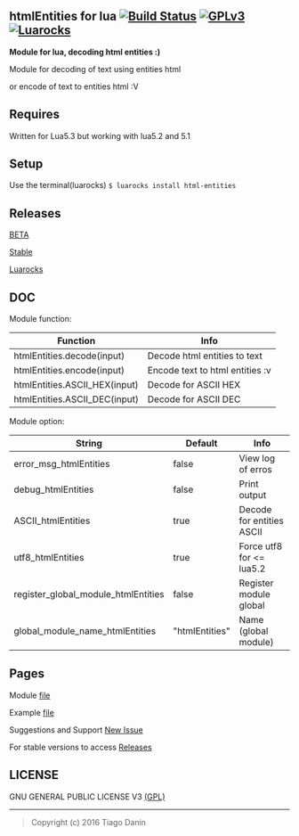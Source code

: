 ## htmlEntities for lua  [![Build Status](https://travis-ci.org/TiagoDanin/htmlEntities-for-lua.svg?branch=master)](https://travis-ci.org/TiagoDanin/htmlEntities-for-lua) [![GPLv3](https://img.shields.io/aur/license/yaourt.svg?maxAge=2592000)](https://github.com/TiagoDanin/htmlEntities-for-lua/blob/master/LICENSE) [![Luarocks](https://img.shields.io/badge/Luarocks-html--entities-yellow.svg)](http://luarocks.org/modules/tiagodanin/html-entities)
**Module for lua, decoding html entities :)**

Module for decoding of text using entities html

or encode of text to entities html :V


## Requires
Written for Lua5.3 but working with lua5.2 and 5.1

## Setup
Use the terminal(luarocks) `$ luarocks install html-entities`

## Releases
[BETA](https://github.com/TiagoDanin/htmlEntities-for-lua/tree/master)

[Stable](https://github.com/TiagoDanin/htmlEntities-for-lua/releases)

[Luarocks](http://luarocks.org/modules/tiagodanin/html-entities)


## DOC
Module function:

Function                      |                            Info |
------------------------------|---------------------------------|
htmlEntities.decode(input)    | Decode html entities to text
htmlEntities.encode(input)    | Encode text to html entities :v
htmlEntities.ASCII_HEX(input) | Decode for ASCII HEX
htmlEntities.ASCII_DEC(input) | Decode for ASCII DEC

Module option:

String                              | Default        | Info                     |
------------------------------------|----------------|--------------------------|
error_msg_htmlEntities              | false          | View log of erros
debug_htmlEntities                  | false          | Print output
ASCII_htmlEntities                  | true           | Decode for entities ASCII
utf8_htmlEntities                   | true           | Force utf8 for <= lua5.2
register_global_module_htmlEntities | false          | Register module global
global_module_name_htmlEntities     | "htmlEntities" | Name (global module)


## Pages
Module [file](https://github.com/TiagoDanin/htmlEntities-for-lua/blob/master/src/htmlEntities.lua)

Example [file](https://github.com/TiagoDanin/htmlEntities-for-lua/blob/master/example/example.lua)

Suggestions and Support [New Issue](https://github.com/TiagoDanin/htmlEntities-for-lua/issues/new)

For stable versions to access [Releases](https://github.com/TiagoDanin/htmlEntities-for-lua/releases)


## LICENSE
GNU GENERAL PUBLIC LICENSE V3 [(GPL)](https://github.com/TiagoDanin/htmlEntities-for-lua/blob/master/LICENSE)

---
>Copyright (c) 2016 Tiago Danin
